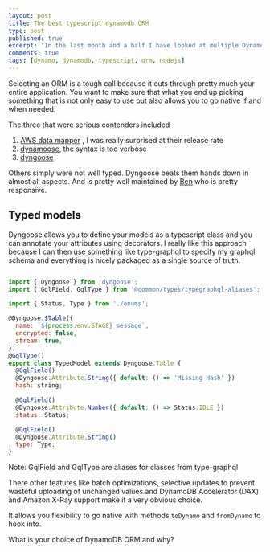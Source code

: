 ```yaml
---
layout: post
title: The best typescript dynamodb ORM
type: post
published: true
excerpt: "In the last month and a half I have looked at multiple DynamoDB ORMs; Dyngoose is by far the best."
comments: true
tags: [dynamo, dynamodb, typescript, orm, nodejs]
---
```


Selecting an ORM is a tough call because it cuts through pretty much your entire application. You want to make sure that what you end up picking something that is not only easy to use but also allows you to go native if and when needed.

The three that were serious contenders included
1. [AWS data mapper](https://github.com/awslabs/dynamodb-data-mapper-js) , I was really surprised at their release rate 
2. [dynamoose](https://dynamoosejs.com/), the syntax is too verbose
3. [dyngoose](https://github.com/benhutchins/dyngoose)

Others simply were not well typed. Dyngoose beats them hands down in almost all aspects. And is pretty well maintained by [Ben](https://github.com/benhutchins) who is pretty responsive. 

## Typed models
Dyngoose allows you to define your models as a typescript class and you can annotate your attributes using decorators. I really like this approach because I can then use something like type-graphql to specify my graphql schema and everything is nicely packaged as a single source of truth.

```javascript

import { Dyngoose } from 'dyngoose';
import { GqlField, GqlType } from '@common/types/typegraphql-aliases';

import { Status, Type } from './enums';

@Dyngoose.$Table({
  name: `${process.env.STAGE}_message`,
  encrypted: false,
  stream: true,
})
@GqlType()
export class TypedModel extends Dyngoose.Table {
  @GqlField()
  @Dyngoose.Attribute.String({ default: () => 'Missing Hash' })
  hash: string;

  @GqlField()
  @Dyngoose.Attribute.Number({ default: () => Status.IDLE })
  status: Status;

  @GqlField()
  @Dyngoose.Attribute.String()
  type: Type;
}

```

Note: GqlField and GqlType are aliases for classes from type-graphql

There other features like batch optimizations, selective updates to prevent wasteful uploading of unchanged values and DynamoDB Accelerator (DAX) and Amazon X-Ray support make it a very obvious choice.

It allows you flexibility to go native with methods `toDynamo` and `fromDynamo` to hook into.

What is your choice of DynamoDB ORM and why?

